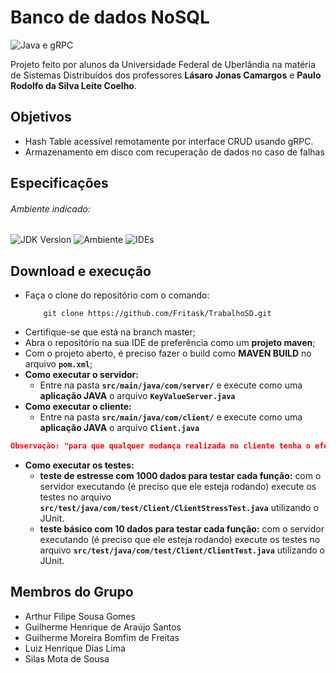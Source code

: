 # Banco de dados NoSQL

![Java e gRPC](https://img.shields.io/badge/JAVA-gRPC-yellow)

Projeto feito por alunos da Universidade Federal de Uberlândia na matéria de Sistemas Distribuídos dos professores **Lásaro Jonas Camargos** e **Paulo Rodolfo da Silva Leite Coelho**.

## Objetivos

- Hash Table acessível remotamente por interface CRUD usando gRPC.
- Armazenamento em disco com recuperação de dados no caso de falhas

## Especificações

###### Ambiente indicado:

![JDK Version](https://img.shields.io/badge/openjdk-v11.0.9.1-orange)
![Ambiente](https://img.shields.io/badge/Ambiente%20utilizado-Linux%20Ubuntu-blue)
![IDEs](https://img.shields.io/badge/Eclipse-IntelliJ-red)

## Download e execução

- Faça o clone do repositório com o comando:
    ````GIT
        git clone https://github.com/Fritask/TrabalhoSD.git
    ````
- Certifique-se que está na branch master;
- Abra o repositório na sua IDE de preferência como um **projeto maven**;
- Com o projeto aberto, é preciso fazer o build como **MAVEN BUILD** no arquivo **`pom.xml`**;
- **Como executar o servidor:**
    - Entre na pasta **`src/main/java/com/server/`** e execute como uma **aplicação JAVA** o arquivo **`KeyValueServer.java`**
- **Como executar o cliente:**
    - Entre na pasta **`src/main/java/com/client/`** e execute como uma **aplicação JAVA** o arquivo **`Client.java`**

````JSON
Observação: "para que qualquer mudança realizada no cliente tenha o efeito desejado, é necessário que o servidor esteja executando"
````

- **Como executar os testes:**
    - **teste de estresse com 1000 dados para testar cada função:** com o servidor executando (é preciso que ele esteja rodando) execute os testes no arquivo **`src/test/java/com/test/Client/ClientStressTest.java`** utilizando o JUnit.
    - **teste básico com 10 dados para testar cada função:** com o servidor executando (é preciso que ele esteja rodando) execute os testes no arquivo **`src/test/java/com/test/Client/ClientTest.java`** utilizando o JUnit.

## Membros do Grupo

- Arthur Filipe Sousa Gomes
- Guilherme Henrique de Araújo Santos
- Guilherme Moreira Bomfim de Freitas
- Luiz Henrique Dias Lima
- Silas Mota de Sousa